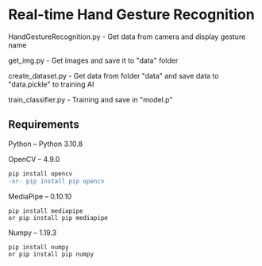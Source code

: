 # **Real-time Hand Gesture Recognition**


HandGestureRecognition.py - Get data from camera and display gesture name<p>
get_img.py - Get images and save it to "data" folder<p>
create_dataset.py - Get data from folder "data" and save data to "data.pickle" to training AI<p>
train_classifier.py - Training and save in "model.p"<p>

## **Requirements**
Python – Python 3.10.8<p>

OpenCV – 4.9.0
```diff
pip install opencv
-or- pip install pip opencv
```
MediaPipe – 0.10.10
```
pip install mediapipe
or pip install pip mediapipe
```
Numpy – 1.19.3
```
pip install numpy
or pip install pip numpy
```
